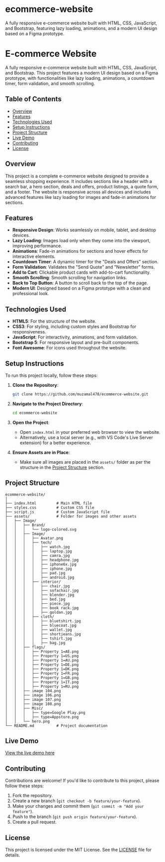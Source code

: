 # ecommerce-website
A fully responsive e-commerce website built with HTML, CSS, JavaScript, and Bootstrap, featuring lazy loading, animations, and a modern UI design based on a Figma prototype.

# E-commerce Website

A fully responsive e-commerce website built with HTML, CSS, JavaScript, and Bootstrap. This project features a modern UI design based on a Figma prototype, with functionalities like lazy loading, animations, a countdown timer, form validation, and smooth scrolling.

## Table of Contents
- [Overview](#overview)
- [Features](#features)
- [Technologies Used](#technologies-used)
- [Setup Instructions](#setup-instructions)
- [Project Structure](#project-structure)
- [Live Demo](#live-demo)
- [Contributing](#contributing)
- [License](#license)

## Overview
This project is a complete e-commerce website designed to provide a seamless shopping experience. It includes sections like a header with a search bar, a hero section, deals and offers, product listings, a quote form, and a footer. The website is responsive across all devices and includes advanced features like lazy loading for images and fade-in animations for sections.

## Features
- **Responsive Design**: Works seamlessly on mobile, tablet, and desktop devices.
- **Lazy Loading**: Images load only when they come into the viewport, improving performance.
- **Animations**: Fade-in animations for sections and hover effects for interactive elements.
- **Countdown Timer**: A dynamic timer for the "Deals and Offers" section.
- **Form Validation**: Validates the "Send Quote" and "Newsletter" forms.
- **Add to Cart**: Clickable product cards with add-to-cart functionality.
- **Smooth Scrolling**: Smooth scrolling for navigation links.
- **Back to Top Button**: A button to scroll back to the top of the page.
- **Modern UI**: Designed based on a Figma prototype with a clean and professional look.

## Technologies Used
- **HTML5**: For the structure of the website.
- **CSS3**: For styling, including custom styles and Bootstrap for responsiveness.
- **JavaScript**: For interactivity, animations, and form validation.
- **Bootstrap 5**: For responsive layout and pre-built components.
- **Font Awesome**: For icons used throughout the website.

## Setup Instructions
To run this project locally, follow these steps:

1. **Clone the Repository**:
   ```bash
   git clone https://github.com/muzamal478/ecommerce-website.git
   ```
2. **Navigate to the Project Directory**:
   ```bash
   cd ecommerce-website
   ```
3. **Open the Project**:
   - Open `index.html` in your preferred web browser to view the website.
   - Alternatively, use a local server (e.g., with VS Code's Live Server extension) for a better experience.

4. **Ensure Assets are in Place**:
   - Make sure all images are placed in the `assets/` folder as per the structure in the [Project Structure](#project-structure) section.

## Project Structure
```
ecommerce-website/
│
├── index.html         # Main HTML file
├── styles.css         # Custom CSS file
├── script.js          # Custom JavaScript file
├── assets/            # Folder for images and other assets
│   ├── Image/
│   │   ├── Brand/
│   │   │   └── logo-colored.svg
│   │   ├── Image/
│   │   │   ├── Avatar.png
│   │   │   ├── tech/
│   │   │   │   ├── watch.jpg
│   │   │   │   ├── laptop.jpg
│   │   │   │   ├── camra.jpg
│   │   │   │   ├── headphone.jpg
│   │   │   │   ├── iphone6x.jpg
│   │   │   │   ├── iphone.jpg
│   │   │   │   ├── pad.jpg
│   │   │   │   ├── android.jpg
│   │   │   ├── interior/
│   │   │   │   ├── chair.jpg
│   │   │   │   ├── sofachair.jpg
│   │   │   │   ├── blender.jpg
│   │   │   │   ├── bed.jpg
│   │   │   │   ├── piece.jpg
│   │   │   │   ├── book rack.jpg
│   │   │   │   ├── goldan.jpg
│   │   │   ├── cloth/
│   │   │   │   ├── bluetshirt.jpg
│   │   │   │   ├── bluecoat.jpg
│   │   │   │   ├── wallet.jpg
│   │   │   │   ├── shortjeans.jpg
│   │   │   │   ├── tshirt.jpg
│   │   │   │   ├── bag.jpg
│   │   ├── flags/
│   │   │   ├── Property 1=AE.png
│   │   │   ├── Property 1=US.png
│   │   │   ├── Property 1=AU.png
│   │   │   ├── Property 1=DE.png
│   │   │   ├── Property 1=DK.png
│   │   │   ├── Property 1=FR.png
│   │   │   ├── Property 1=GB.png
│   │   │   ├── Property 1=IT.png
│   │   │   ├── Property 1=RU.png
│   │   ├── image 104.png
│   │   ├── image 106.png
│   │   ├── image 107.png
│   │   ├── image 108.png
│   │   ├── Misc/
│   │   │   ├── type=Google Play.png
│   │   │   ├── type=Appstore.png
│   │   └── hero.png
└── README.md          # Project documentation
```

## Live Demo
[View the live demo here](https://muzamal478.github.io/ecommerce-website/)


## Contributing
Contributions are welcome! If you'd like to contribute to this project, please follow these steps:
1. Fork the repository.
2. Create a new branch (`git checkout -b feature/your-feature`).
3. Make your changes and commit them (`git commit -m "Add your feature"`).
4. Push to the branch (`git push origin feature/your-feature`).
5. Create a pull request.

## License
This project is licensed under the MIT License. See the [LICENSE](LICENSE) file for details.
